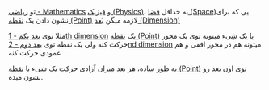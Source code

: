 تو [ریاضی - Mathematics](../ریاضی%20-%20Mathematics/ریاضی%20-%20Mathematics.md) و [فیزیک (Physics)](فیزیک%20(Physics).md)، به حداقل [فضا (Space)](فضا%20(Space).md)یی که برای نشون دادن یک [نقطه (Point)](نقطه%20(Point).md) لازمه میگن [بُعد (Dimension)](بُعد%20(Dimension).md)

مثلا توی [بعد یکم - 1th dimension](بعد%20یکم%20-%201th%20dimension.md) یک [نقطه (Point)](نقطه%20(Point).md) یا یک شِیء میتونه توی یک محور حرکت کنه ولی یک نقطه توی [بعد دوم - 2nd dimension](بعد%20دوم%20-%202nd%20dimension.md) میتونه هم در محور افقی و هم عمودی حرکت کنه

به طور ساده، هر بعد میزان آزادی حرکت یک شیء یا [نقطه (Point)](نقطه%20(Point).md) توی اون بعد رو نشون میده.

